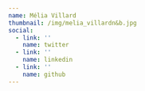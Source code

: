 ```yaml
---
name: Mélia Villard
thumbnail: /img/melia_villardn&b.jpg
social:
  - link: ''
    name: twitter
  - link: ''
    name: linkedin
  - link: ''
    name: github
---
```


